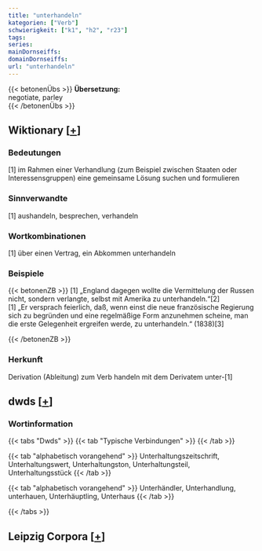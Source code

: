 ```yaml
---
title: "unterhandeln"
kategorien: ["Verb"]
schwierigkeit: ["k1", "h2", "r23"]
tags:
series:
mainDornseiffs:
domainDornseiffs:
url: "unterhandeln"
---
```


{{< betonenÜbs >}}
**Übersetzung:**  
negotiate, parley  
{{< /betonenÜbs >}}

## Wiktionary [[+](https://de.wiktionary.org/wiki/unterhandeln)]

### Bedeutungen
[1] im Rahmen einer Verhandlung (zum Beispiel zwischen Staaten oder Interessensgruppen) eine gemeinsame Lösung suchen und formulieren  

### Sinnverwandte
[1] aushandeln, besprechen, verhandeln  

### Wortkombinationen
[1] über einen Vertrag, ein Abkommen unterhandeln  

### Beispiele
{{< betonenZB >}}
[1] „England dagegen wollte die Vermittelung der Russen nicht, sondern verlangte, selbst mit Amerika zu unterhandeln.“[2]  
[1] „Er versprach feierlich, daß, wenn einst die neue französische Regierung sich zu begründen und eine regelmäßige Form anzunehmen scheine, man die erste Gelegenheit ergreifen werde, zu unterhandeln.“ (1838)[3]  

{{< /betonenZB >}}
### Herkunft
Derivation (Ableitung) zum Verb handeln mit dem Derivatem unter-[1]  



## dwds [[+](https://www.dwds.de/wb/unterhandeln)]

### Wortinformation
{{< tabs "Dwds" >}}
{{< tab "Typische Verbindungen" >}}
{{< /tab >}}

{{< tab "alphabetisch vorangehend" >}}
Unterhaltungszeitschrift, Unterhaltungswert, Unterhaltungston, Unterhaltungsteil, Unterhaltungsstück
{{< /tab >}}

{{< tab "alphabetisch vorangehend" >}}
Unterhändler, Unterhandlung, unterhauen, Unterhäuptling, Unterhaus
{{< /tab >}}

{{< /tabs >}}

## Leipzig Corpora [[+](https://corpora.uni-leipzig.de/en/res?word=unterhandeln&corpusId=deu_newscrawl-public_2018)]

